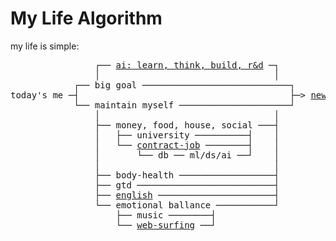# My Life Algorithm
my life is simple:
<pre>
                ┌── <a href="placeholder.md">ai: learn, think, build, r&d</a> ─┐
                │                                 │
            ┌── big goal ────────────────────────────┐
today's me ─┤                                        ├─> <a href="placeholder.md">new horizons</a>
            └── maintain myself ─────────────────────┘
                │                                 │
                ├── money, food, house, social ───┤
                │   ├── university ──────────┤    │
                │   └── <a href="contract-job">contract-job</a> ────────┤    │
                │       └── db ── ml/ds/ai ──┘    │
                │                                 │
                ├── body-health ──────────────────┤                                           
                ├── gtd ──────────────────────────┤
                ├── <a href="english.md">english</a> ──────────────────────┤
                └── emotional ballance ───────────┘
                    ├── music ────────┤
                    └── <a href="gtd/surf-control.md">web-surfing</a> ──┘
</pre>
